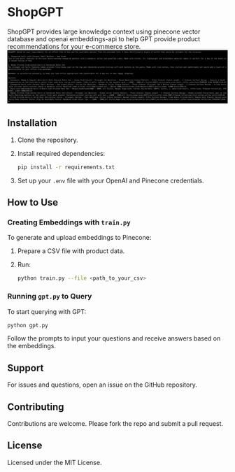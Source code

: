 # ShopGPT

ShopGPT provides large knowledge context using pinecone vector database and openai embeddings-api to help GPT provide product recommendations for your e-commerce store.
![ShopGPT Demo Image](https://github.com/butterball04/shopgpt/blob/main/shopgpt.jpg)

## Installation

1. Clone the repository.
2. Install required dependencies:

   ```bash
   pip install -r requirements.txt
   ```

3. Set up your `.env` file with your OpenAI and Pinecone credentials.

## How to Use

### Creating Embeddings with `train.py`

To generate and upload embeddings to Pinecone:

1. Prepare a CSV file with product data.
2. Run:

   ```bash
   python train.py --file <path_to_your_csv>
   ```

### Running `gpt.py` to Query

To start querying with GPT:

```bash
python gpt.py
```

Follow the prompts to input your questions and receive answers based on the embeddings.

## Support

For issues and questions, open an issue on the GitHub repository.

## Contributing

Contributions are welcome. Please fork the repo and submit a pull request.

## License

Licensed under the MIT License.
